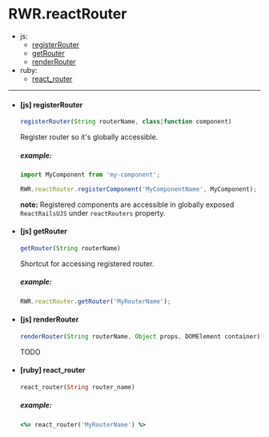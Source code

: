 # RWR.reactRouter

* js:
    *  [registerRouter](#js-registerrouter)
    *  [getRouter](#js-getrouter)
    *  [renderRouter](#js-renderrouter)
* ruby:
    *  [react_router](#ruby-reactrouter)

---



* #### [js] registerRouter
  ```js
  registerRouter(String routerName, class|function component)
  ```

  Register router so it's globally accessible.

  ##### example:

  ```js
  import MyComponent from 'my-component';

  RWR.reactRouter.registerComponent('MyComponentName', MyComponent);
  ```

  **note:** Registered components are accessible in globally exposed `ReactRailsUJS` under `reactRouters` property.

* #### [js] getRouter

  ```js
  getRouter(String routerName)
  ```

  Shortcut for accessing registered router.

  ##### example:

  ```js
  RWR.reactRouter.getRouter('MyRouterName');
  ```

* #### [js] renderRouter

  ```js
  renderRouter(String routerName, Object props, DOMElement container)
  ```

  TODO
  
* #### [ruby] react_router

  ```ruby
  react_router(String router_name)
  ```

  ##### example:

  ```ruby
  <%= react_router('MyRouterName') %>
  ```